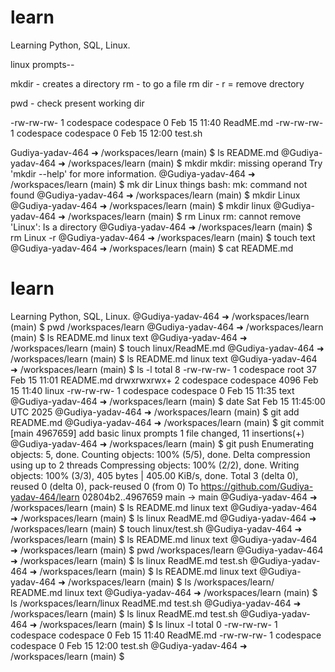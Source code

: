 # learn
Learning Python, SQL, Linux.
 

linux prompts--

mkdir -  creates a directory
rm - to go a file
rm dir - r = remove drectory

pwd - check present working dir

-rw-rw-rw- 1 codespace codespace 0 Feb 15 11:40 ReadME.md
-rw-rw-rw- 1 codespace codespace 0 Feb 15 12:00 test.sh



Gudiya-yadav-464 ➜ /workspaces/learn (main) $ ls
README.md
@Gudiya-yadav-464 ➜ /workspaces/learn (main) $ mkdir
mkdir: missing operand
Try 'mkdir --help' for more information.
@Gudiya-yadav-464 ➜ /workspaces/learn (main) $ mk dir Linux things
bash: mk: command not found
@Gudiya-yadav-464 ➜ /workspaces/learn (main) $ mkdir Linux
@Gudiya-yadav-464 ➜ /workspaces/learn (main) $ mkdir linux
@Gudiya-yadav-464 ➜ /workspaces/learn (main) $ rm Linux
rm: cannot remove 'Linux': Is a directory
@Gudiya-yadav-464 ➜ /workspaces/learn (main) $ rm Linux -r
@Gudiya-yadav-464 ➜ /workspaces/learn (main) $ touch text
@Gudiya-yadav-464 ➜ /workspaces/learn (main) $ cat README.md
# learn
Learning Python, SQL, Linux.
@Gudiya-yadav-464 ➜ /workspaces/learn (main) $ pwd
/workspaces/learn
@Gudiya-yadav-464 ➜ /workspaces/learn (main) $ ls
README.md  linux  text
@Gudiya-yadav-464 ➜ /workspaces/learn (main) $ touch linux/ReadME.md
@Gudiya-yadav-464 ➜ /workspaces/learn (main) $ ls
README.md  linux  text
@Gudiya-yadav-464 ➜ /workspaces/learn (main) $ ls -l
total 8
-rw-rw-rw-  1 codespace root        37 Feb 15 11:01 README.md
drwxrwxrwx+ 2 codespace codespace 4096 Feb 15 11:40 linux
-rw-rw-rw-  1 codespace codespace    0 Feb 15 11:35 text
@Gudiya-yadav-464 ➜ /workspaces/learn (main) $ date
Sat Feb 15 11:45:00 UTC 2025
@Gudiya-yadav-464 ➜ /workspaces/learn (main) $ git add README.md 
@Gudiya-yadav-464 ➜ /workspaces/learn (main) $ git commit
[main 4967659] add basic linux prompts
 1 file changed, 11 insertions(+)
@Gudiya-yadav-464 ➜ /workspaces/learn (main) $ git push
Enumerating objects: 5, done.
Counting objects: 100% (5/5), done.
Delta compression using up to 2 threads
Compressing objects: 100% (2/2), done.
Writing objects: 100% (3/3), 405 bytes | 405.00 KiB/s, done.
Total 3 (delta 0), reused 0 (delta 0), pack-reused 0 (from 0)
To https://github.com/Gudiya-yadav-464/learn
   02804b2..4967659  main -> main
@Gudiya-yadav-464 ➜ /workspaces/learn (main) $ ls
README.md  linux  text
@Gudiya-yadav-464 ➜ /workspaces/learn (main) $ ls linux 
ReadME.md
@Gudiya-yadav-464 ➜ /workspaces/learn (main) $ touch linux/test.sh
@Gudiya-yadav-464 ➜ /workspaces/learn (main) $ ls
README.md  linux  text
@Gudiya-yadav-464 ➜ /workspaces/learn (main) $ pwd
/workspaces/learn
@Gudiya-yadav-464 ➜ /workspaces/learn (main) $ ls linux
ReadME.md  test.sh
@Gudiya-yadav-464 ➜ /workspaces/learn (main) $ ls
README.md  linux  text
@Gudiya-yadav-464 ➜ /workspaces/learn (main) $ ls /workspaces/learn/
README.md  linux  text
@Gudiya-yadav-464 ➜ /workspaces/learn (main) $ ls /workspaces/learn/linux
ReadME.md  test.sh
@Gudiya-yadav-464 ➜ /workspaces/learn (main) $ ls linux
ReadME.md  test.sh
@Gudiya-yadav-464 ➜ /workspaces/learn (main) $ ls linux -l
total 0
-rw-rw-rw- 1 codespace codespace 0 Feb 15 11:40 ReadME.md
-rw-rw-rw- 1 codespace codespace 0 Feb 15 12:00 test.sh
@Gudiya-yadav-464 ➜ /workspaces/learn (main) $ 
